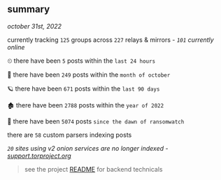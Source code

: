 
## summary
_october 31st, 2022_

currently tracking `125` groups across `227` relays & mirrors - _`101` currently online_

⏲ there have been `5` posts within the `last 24 hours`

🦈 there have been `249` posts within the `month of october`

🪐 there have been `671` posts within the `last 90 days`

🏚 there have been `2788` posts within the `year of 2022`

🦕 there have been `5074` posts `since the dawn of ransomwatch`

there are `58` custom parsers indexing posts

_`20` sites using v2 onion services are no longer indexed - [support.torproject.org](https://support.torproject.org/onionservices/v2-deprecation/)_

> see the project [README](https://github.com/joshhighet/ransomwatch#ransomwatch--) for backend technicals
